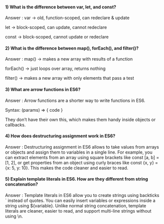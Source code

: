 #### 1) What is the difference between var, let, and const?

Answer : var → old, function-scoped, can redeclare & update

let → block-scoped, can update, cannot redeclare

const → block-scoped, cannot update or redeclare

#### 2) What is the difference between map(), forEach(), and filter()?

Answer : map() → makes a new array with results of a function

forEach() → just loops over array, returns nothing

filter() → makes a new array with only elements that pass a test

#### 3) What are arrow functions in ES6?

Answer : Arrow functions are a shorter way to write functions in ES6.

Syntax: (params) => { code }

They don’t have their own this, which makes them handy inside objects or callbacks.

#### 4) How does destructuring assignment work in ES6?

Answer : Destructuring assignment in ES6 allows to take values from arrays or objects and assign them to variables in a single line. For example, you can extract elements from an array using square brackets like const [a, b] = [1, 2], or get properties from an object using curly braces like const {x, y} = {x: 5, y: 10}. This makes the code cleaner and easier to read.

#### 5) Explain template literals in ES6. How are they different from string concatenation?

Answer : Template literals in ES6 allow you to create strings using backticks ` instead of quotes. You can easily insert variables or expressions inside a string using ${variable}. Unlike normal string concatenation, template literals are cleaner, easier to read, and support multi-line strings without using \n.